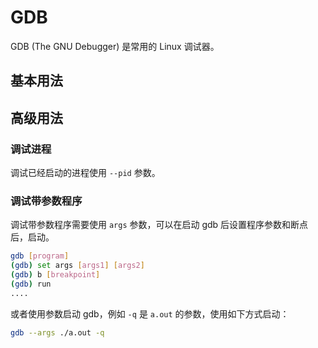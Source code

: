 # GDB

GDB (The GNU Debugger) 是常用的 Linux 调试器。

## 基本用法

## 高级用法

### 调试进程

调试已经启动的进程使用 `--pid` 参数。

### 调试带参数程序

调试带参数程序需要使用 `args` 参数，可以在启动 gdb 后设置程序参数和断点后，启动。

```sh
gdb [program]
(gdb) set args [args1] [args2]
(gdb) b [breakpoint]
(gdb) run
....
```

或者使用参数启动 gdb，例如 `-q` 是 `a.out` 的参数，使用如下方式启动：

```sh
gdb --args ./a.out -q
```
